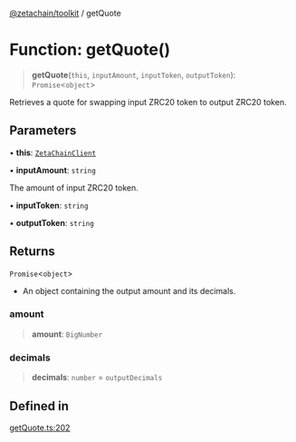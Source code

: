 [@zetachain/toolkit](toolkit/index.md) / getQuote

# Function: getQuote()

> **getQuote**(`this`, `inputAmount`, `inputToken`, `outputToken`): `Promise`\<`object`\>

Retrieves a quote for swapping input ZRC20 token to output ZRC20 token.

## Parameters

• **this**: [`ZetaChainClient`](toolkit/Class.ZetaChainClient.md)

• **inputAmount**: `string`

The amount of input ZRC20 token.

• **inputToken**: `string`

• **outputToken**: `string`

## Returns

`Promise`\<`object`\>

- An object containing the output amount and its decimals.

### amount

> **amount**: `BigNumber`

### decimals

> **decimals**: `number` = `outputDecimals`

## Defined in

[getQuote.ts:202](https://github.com/zeta-chain/toolkit/blob/542ef856894da0ed38ef2a757d2c0d70c2bb020d/packages/client/src/getQuote.ts#L202)
